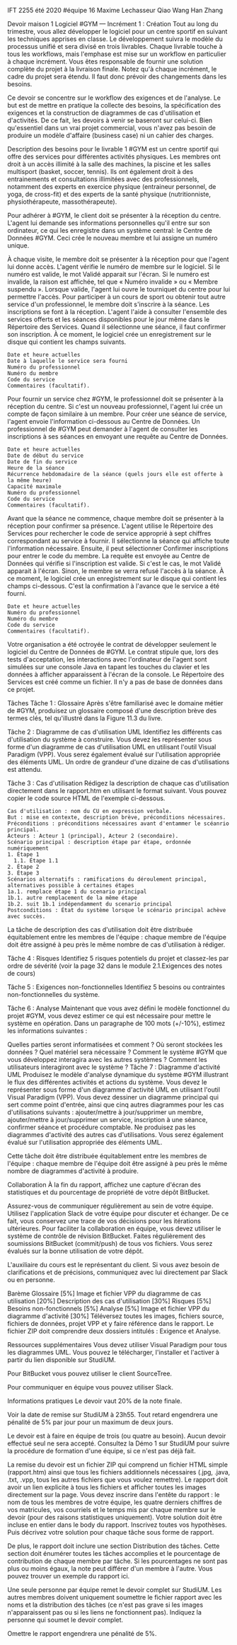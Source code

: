 IFT 2255 été 2020
#équipe 16
Maxime Lechasseur
Qiao Wang
Han Zhang


Devoir maison 1
Logiciel #GYM — Incrément 1 : Création
Tout au long du trimestre, vous allez développer le logiciel pour un centre sportif en suivant les techniques apprises en classe. Le développement suivra le modèle du processus unifié et sera divisé en trois livrables. Chaque livrable touche à tous les workflows, mais l'emphase est mise sur un workflow en particulier à chaque incrément. Vous êtes responsable de fournir une solution complète du projet à la livraison finale. Notez qu'à chaque incrément, le cadre du projet sera étendu. Il faut donc prévoir des changements dans les besoins.

Ce devoir se concentre sur le workflow des exigences et de l'analyse. Le but est de mettre en pratique la collecte des besoins, la spécification des exigences et la construction de diagrammes de cas d'utilisation et d'activités. De ce fait, les devoirs à venir se baseront sur celui-ci. Bien qu'essentiel dans un vrai projet commercial, vous n'avez pas besoin de produire un modèle d'affaire (business case) ni un cahier des charges.

Description des besoins pour le livrable 1
#GYM est un centre sportif qui offre des services pour différentes activités physiques. Les membres ont droit à un accès illimité à la salle des machines, la piscine et les salles multisport (basket, soccer, tennis). Ils ont également droit à des entrainements et consultations illimitées avec des professionnels, notamment des experts en exercice physique (entraineur personnel, de yoga, de cross-fit) et des experts de la santé physique (nutritionniste, physiothérapeute, massothérapeute).

Pour adhérer à #GYM, le client doit se présenter à la réception du centre. L'agent lui demande ses informations personnelles qu'il entre sur son ordinateur, ce qui les enregistre dans un système central: le Centre de Données #GYM. Ceci crée le nouveau membre et lui assigne un numéro unique.

À chaque visite, le membre doit se présenter à la réception pour que l'agent lui donne accès. L'agent vérifie le numéro de membre sur le logiciel. Si le numéro est valide, le mot Validé apparait sur l'écran. Si le numéro est invalide, la raison est affichée, tel que « Numéro invalide » ou « Membre suspendu ». Lorsque valide, l'agent lui ouvre le tourniquet du centre pour lui permettre l'accès. Pour participer à un cours de sport ou obtenir tout autre service d'un professionnel, le membre doit s'inscrire à la séance. Les inscriptions se font à la réception. L'agent l'aide à consulter l'ensemble des services offerts et les séances disponibles pour le jour même dans le Répertoire des Services. Quand il sélectionne une séance, il faut confirmer son inscription. À ce moment, le logiciel crée un enregistrement sur le disque qui contient les champs suivants.

    Date et heure actuelles
    Date à laquelle le service sera fourni
    Numéro du professionnel
    Numéro du membre
    Code du service
    Commentaires (facultatif).
Pour fournir un service chez #GYM, le professionnel doit se présenter à la réception du centre. Si c'est un nouveau professionnel, l'agent lui crée un compte de façon similaire à un membre. Pour créer une séance de service, l'agent envoie l'information ci-dessous au Centre de Données. Un professionnel de #GYM peut demander à l'agent de consulter les inscriptions à ses séances en envoyant une requête au Centre de Données.

    Date et heure actuelles
    Date de début du service
    Date de fin du service
    Heure de la séance
    Récurrence hebdomadaire de la séance (quels jours elle est offerte à la même heure)
    Capacité maximale
    Numéro du professionnel
    Code du service
    Commentaires (facultatif).
Avant que la séance ne commence, chaque membre doit se présenter à la réception pour confirmer sa présence. L'agent utilise le Répertoire des Services pour rechercher le code de service approprié à sept chiffres correspondant au service à fournir. Il sélectionne la séance qui affiche toute l'information nécessaire. Ensuite, il peut sélectionner Confirmer inscriptions pour entrer le code du membre. La requête est envoyée au Centre de Données qui vérifie si l'inscription est valide. Si c'est le cas, le mot Validé apparait à l'écran. Sinon, le membre se verra refusé l'accès à la séance. À ce moment, le logiciel crée un enregistrement sur le disque qui contient les champs ci-dessous. C'est la confirmation à l'avance que le service a été fourni.

    Date et heure actuelles
    Numéro du professionnel
    Numéro du membre
    Code du service
    Commentaires (facultatif).
Votre organisation a été octroyée le contrat de développer seulement le logiciel du Centre de Données de #GYM. Le contrat stipule que, lors des tests d'acceptation, les interactions avec l'ordinateur de l'agent sont simulées sur une console Java en tapant les touches du clavier et les données à afficher apparaissent à l'écran de la console. Le Répertoire des Services est créé comme un fichier. Il n'y a pas de base de données dans ce projet.

Tâches
Tâche 1 : Glossaire
Après s'être familiarisé avec le domaine métier de #GYM, produisez un glossaire composé d'une description brève des termes clés, tel qu'illustré dans la Figure 11.3 du livre.

Tâche 2 : Diagramme de cas d'utilisation UML
Identifiez les différents cas d'utilisation du système à construire. Vous devez les représenter sous forme d'un diagramme de cas d'utilisation UML en utilisant l'outil Visual Paradigm (VPP). Vous serez également évalué sur l'utilisation appropriée des éléments UML. Un ordre de grandeur d'une dizaine de cas d'utilisations est attendu.

Tâche 3 : Cas d'utilisation
Rédigez la description de chaque cas d'utilisation directement dans le rapport.htm en utilisant le format suivant. Vous pouvez copier le code source HTML de l'exemple ci-dessous.

    Cas d'utilisation : nom du CU en expression verbale.
    But : mise en contexte, description brève, préconditions nécessaires.
    Préconditions : préconditions nécessaires avant d'entammer le scéanrio principal.
    Acteurs : Acteur 1 (principal), Acteur 2 (secondaire).
    Scénario principal : description étape par étape, ordonnée numériquement
    1. Étape 1
      1.1. Étape 1.1
    2. Étape 2
    3. Étape 3
    Scénarios alternatifs : ramifications du déroulement principal, alternatives possible à certaines étapes
    1a.1. remplace étape 1 du scenario principal
    1b.1. autre remplacement de la même étape
    1b.2. suit 1b.1 indépendamment du scenario principal
    Postconditions : État du système lorsque le scénario principal achève avec succès.
La tâche de description des cas d'utilisation doit être distribuée équitablement entre les membres de l'équipe : chaque membre de l'équipe doit être assigné à peu près le même nombre de cas d'utilisation à rédiger.

Tâche 4 : Risques
Identifiez 5 risques potentiels du projet et classez-les par ordre de sévérité (voir la page 32 dans le module 2.1.Exigences des notes de cours)

Tâche 5 : Exigences non-fonctionnelles
Identifiez 5 besoins ou contraintes non-fonctionnelles du système.

Tâche 6 : Analyse
Maintenant que vous avez défini le modèle fonctionnel du projet #GYM, vous devez estimer ce qui est nécessaire pour mettre le système en opération. Dans un paragraphe de 100 mots (+/-10%), estimez les informations suivantes :

Quelles parties seront informatisées et comment ?
Où seront stockées les données ?
Quel matériel sera nécessaire ?
Comment le système #GYM que vous développez interagira avec les autres systèmes ?
Comment les utilisateurs interagiront avec le système ?
Tâche 7 : Diagramme d'activité UML
Produisez le modèle d'analyse dynamique du système #GYM illustrant le flux des différentes activités et actions du système. Vous devez le représenter sous forme d'un diagramme d'activité UML en utilisant l'outil Visual Paradigm (VPP). Vous devez dessiner un diagramme principal qui sert comme point d'entrée, ainsi que cinq autres diagrammes pour les cas d'utilisations suivants : ajouter/mettre à jour/supprimer un membre, ajouter/mettre à jour/supprimer un service, inscription à une séance, confirmer séance et procédure comptable. Ne produisez pas les diagrammes d'activité des autres cas d'utilisations. Vous serez également évalué sur l'utilisation appropriée des éléments UML.

Cette tâche doit être distribuée équitablement entre les membres de l'équipe : chaque membre de l'équipe doit être assigné à peu près le même nombre de diagrammes d'activité à produire.

Collaboration
À la fin du rapport, affichez une capture d'écran des statistiques et du pourcentage de propriété de votre dépôt BitBucket.

Assurez-vous de communiquer régulièrement au sein de votre équipe. Utilisez l'application Slack de votre équipe pour discuter et échanger. De ce fait, vous conservez une trace de vos décisions pour les itérations ultérieures. Pour faciliter la collaboration en équipe, vous devez utiliser le système de contrôle de révision BitBucket. Faites régulièrement des soumissions BitBucket (commit/push) de tous vos fichiers. Vous serez évalués sur la bonne utilisation de votre dépôt.

L'auxiliaire du cours est le représentant du client. Si vous avez besoin de clarifications et de précisions, communiquez avec lui directement par Slack ou en personne.

Barème
Glossaire [5%]
Image et fichier VPP du diagramme de cas utilisation [20%]
Description des cas d'utilisation [30%]
Risques [5%]
Besoins non-fonctionnels [5%]
Analyse [5%]
Image et fichier VPP du diagramme d'activité [30%]
Téléversez toutes les images, fichiers source, fichiers de données, projet VPP et y faire référence dans le rapport. Le fichier ZIP doit comprendre deux dossiers intitulés : Exigence et Analyse.

Ressources supplémentaires
Vous devez utiliser Visual Paradigm pour tous les diagrammes UML. Vous pouvez le télécharger, l'installer et l'activer à partir du lien disponible sur StudiUM.

Pour BitBucket vous pouvez utiliser le client SourceTree.

Pour communiquer en équipe vous pouvez utiliser Slack.

Informations pratiques
Le devoir vaut 20% de la note finale.

Voir la date de remise sur StudiUM à 23h55. Tout retard engendrera une pénalité de 5% par jour pour un maximum de deux jours.

Le devoir est à faire en équipe de trois (ou quatre au besoin). Aucun devoir effectué seul ne sera accepté. Consultez la Démo 1 sur StudiUM pour suivre la procédure de formation d'une équipe, si ce n'est pas déjà fait.

La remise du devoir est un fichier ZIP qui comprend un fichier HTML simple (rapport.htm) ainsi que tous les fichiers additionnels nécessaires (.jpg, .java, .txt, .vpp, tous les autres fichiers que vous voulez remettre). Le rapport doit avoir un lien explicite à tous les fichiers et afficher toutes les images directement sur la page. Vous devez inscrire dans l'entête du rapport : le nom de tous les membres de votre équipe, les quatre derniers chiffres de vos matricules, vos courriels et le temps mis par chaque membre sur le devoir (pour des raisons statistiques uniquement). Votre solution doit être incluse en entier dans le body du rapport. Inscrivez toutes vos hypothèses. Puis décrivez votre solution pour chaque tâche sous forme de rapport.

De plus, le rapport doit inclure une section Distribution des tâches. Cette section doit énumérer toutes les tâches accomplies et le pourcentage de contribution de chaque membre par tâche. Si les pourcentages ne sont pas plus ou moins égaux, la note peut différer d'un membre à l'autre. Vous pouvez trouver un exemple du rapport ici.

Une seule personne par équipe remet le devoir complet sur StudiUM. Les autres membres doivent uniquement soumettre le fichier rapport avec les noms et la distribution des tâches (ce n'est pas grave si les images n'apparaissent pas ou si les liens ne fonctionnent pas). Indiquez la personne qui soumet le devoir complet.

Omettre le rapport engendrera une pénalité de 5%.